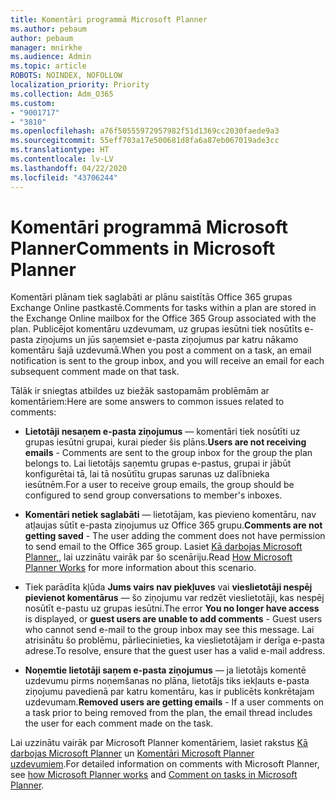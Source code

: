 ```yaml
---
title: Komentāri programmā Microsoft Planner
ms.author: pebaum
author: pebaum
manager: mnirkhe
ms.audience: Admin
ms.topic: article
ROBOTS: NOINDEX, NOFOLLOW
localization_priority: Priority
ms.collection: Adm_O365
ms.custom:
- "9001717"
- "3810"
ms.openlocfilehash: a76f50555972957982f51d1369cc2030faede9a3
ms.sourcegitcommit: 55eff703a17e500681d8fa6a87eb067019ade3cc
ms.translationtype: HT
ms.contentlocale: lv-LV
ms.lasthandoff: 04/22/2020
ms.locfileid: "43706244"
---
```

# <a name="comments-in-microsoft-planner"></a><span data-ttu-id="0cb0e-102">Komentāri programmā Microsoft Planner</span><span class="sxs-lookup"><span data-stu-id="0cb0e-102">Comments in Microsoft Planner</span></span>

<span data-ttu-id="0cb0e-103">Komentāri plānam tiek saglabāti ar plānu saistītās Office 365 grupas Exchange Online pastkastē.</span><span class="sxs-lookup"><span data-stu-id="0cb0e-103">Comments for tasks within a plan are stored in the Exchange Online mailbox for the Office 365 Group associated with the plan.</span></span>  <span data-ttu-id="0cb0e-104">Publicējot komentāru uzdevumam, uz grupas iesūtni tiek nosūtīts e-pasta ziņojums un jūs saņemsiet e-pasta ziņojumus par katru nākamo komentāru šajā uzdevumā.</span><span class="sxs-lookup"><span data-stu-id="0cb0e-104">When you post a comment on a task, an email notification is sent to the group inbox, and you will receive an email for each subsequent comment made on that task.</span></span>

<span data-ttu-id="0cb0e-105">Tālāk ir sniegtas atbildes uz biežāk sastopamām problēmām ar komentāriem:</span><span class="sxs-lookup"><span data-stu-id="0cb0e-105">Here are some answers to common issues related to comments:</span></span>

- <span data-ttu-id="0cb0e-106">**Lietotāji nesaņem e-pasta ziņojumus** — komentāri tiek nosūtīti uz grupas iesūtni grupai, kurai pieder šis plāns.</span><span class="sxs-lookup"><span data-stu-id="0cb0e-106">**Users are not receiving emails** - Comments are sent to the group inbox for the group the plan belongs to.</span></span> <span data-ttu-id="0cb0e-107">Lai lietotājs saņemtu grupas e-pastus, grupai ir jābūt konfigurētai tā, lai tā nosūtītu grupas sarunas uz dalībnieka iesūtnēm.</span><span class="sxs-lookup"><span data-stu-id="0cb0e-107">For a user to receive group emails, the group should be configured to send group conversations to member's inboxes.</span></span>

- <span data-ttu-id="0cb0e-108">**Komentāri netiek saglabāti** — lietotājam, kas pievieno komentāru, nav atļaujas sūtīt e-pasta ziņojumus uz Office 365 grupu.</span><span class="sxs-lookup"><span data-stu-id="0cb0e-108">**Comments are not getting saved** -  The user adding the comment does not have permission to send email to the Office 365 group.</span></span> <span data-ttu-id="0cb0e-109">Lasiet [Kā darbojas Microsoft Planner,](https://techcommunity.microsoft.com/t5/planner-blog/how-microsoft-planner-works/ba-p/1214736), lai uzzinātu vairāk par šo scenāriju.</span><span class="sxs-lookup"><span data-stu-id="0cb0e-109">Read [How Microsoft Planner Works](https://techcommunity.microsoft.com/t5/planner-blog/how-microsoft-planner-works/ba-p/1214736) for more information about this scenario.</span></span>

- <span data-ttu-id="0cb0e-110">Tiek parādīta kļūda **Jums vairs nav piekļuves** vai **vieslietotāji nespēj pievienot komentārus** — šo ziņojumu var redzēt vieslietotāji, kas nespēj nosūtīt e-pastu uz grupas iesūtni.</span><span class="sxs-lookup"><span data-stu-id="0cb0e-110">The error **You no longer have access** is displayed, or **guest users are unable to add comments** - Guest users who cannot send e-mail to the group inbox may see this message.</span></span> <span data-ttu-id="0cb0e-111">Lai atrisinātu šo problēmu, pārliecinieties, ka vieslietotājam ir derīga e-pasta adrese.</span><span class="sxs-lookup"><span data-stu-id="0cb0e-111">To resolve, ensure that the guest user has a valid e-mail address.</span></span>

- <span data-ttu-id="0cb0e-112">**Noņemtie lietotāji saņem e-pasta ziņojumus** — ja lietotājs komentē uzdevumu pirms noņemšanas no plāna, lietotājs tiks iekļauts e-pasta ziņojumu pavedienā par katru komentāru, kas ir publicēts konkrētajam uzdevumam.</span><span class="sxs-lookup"><span data-stu-id="0cb0e-112">**Removed users are getting emails** -  If a user comments on a task prior to being removed from the plan, the email thread includes the user for each comment made on the task.</span></span>

<span data-ttu-id="0cb0e-113">Lai uzzinātu vairāk par Microsoft Planner komentāriem, lasiet rakstus [Kā darbojas Microsoft Planner](https://techcommunity.microsoft.com/t5/planner-blog/how-microsoft-planner-works/ba-p/1214736) un [Komentāri Microsoft Planner uzdevumiem](https://support.microsoft.com/office/comment-on-tasks-in-microsoft-planner-fd4aedde-7785-4cd0-96ee-122fbc9140e1).</span><span class="sxs-lookup"><span data-stu-id="0cb0e-113">For detailed information on comments with Microsoft Planner, see [how Microsoft Planner works](https://techcommunity.microsoft.com/t5/planner-blog/how-microsoft-planner-works/ba-p/1214736) and [Comment on tasks in Microsoft Planner](https://support.microsoft.com/office/comment-on-tasks-in-microsoft-planner-fd4aedde-7785-4cd0-96ee-122fbc9140e1).</span></span>
